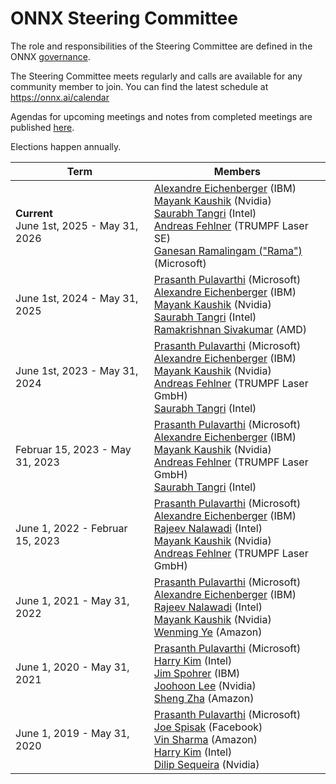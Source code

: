 # ONNX Steering Committee

The role and responsibilities of the Steering Committee are defined in the ONNX [governance](https://github.com/onnx/onnx/tree/main/community#steering-committee).

The Steering Committee meets regularly and calls are available for any community member to join. You can find the latest schedule at https://onnx.ai/calendar

Agendas for upcoming meetings and notes from completed meetings are published [here](meeting-notes).

Elections happen annually.

| Term | Members |
| ---- | ------- |
| **Current**<br>June 1st, 2025 - May 31, 2026 | [Alexandre Eichenberger](https://github.com/AlexandreEichenberger) (IBM)<br>[Mayank Kaushik](https://github.com/mk-nvidia) (Nvidia)<br>[Saurabh Tangri](https://www.linkedin.com/in/saurabhtangri/) (Intel)<br>[Andreas Fehlner](https://github.com/andife) (TRUMPF Laser SE)<br>[Ganesan Ramalingam ("Rama")](https://github.com/gramalingam) (Microsoft)|
| June 1st, 2024 - May 31, 2025 | [Prasanth Pulavarthi](https://github.com/prasanthpul) (Microsoft)<br>[Alexandre Eichenberger](https://github.com/AlexandreEichenberger) (IBM)<br>[Mayank Kaushik](https://github.com/mk-nvidia) (Nvidia)<br>[Saurabh Tangri](https://www.linkedin.com/in/saurabhtangri/) (Intel)<br>[Ramakrishnan Sivakumar](https://github.com/ramkrishna2910) (AMD) |
| June 1st, 2023 - May 31, 2024 | [Prasanth Pulavarthi](https://github.com/prasanthpul) (Microsoft)<br>[Alexandre Eichenberger](https://github.com/AlexandreEichenberger) (IBM)<br>[Mayank Kaushik](https://github.com/mk-nvidia) (Nvidia)<br>[Andreas Fehlner](https://github.com/andife) (TRUMPF Laser GmbH)<br>[Saurabh Tangri](https://www.linkedin.com/in/saurabhtangri/) (Intel) |
| Februar 15, 2023 - May 31, 2023 | [Prasanth Pulavarthi](https://github.com/prasanthpul) (Microsoft)<br>[Alexandre Eichenberger](https://github.com/AlexandreEichenberger) (IBM)<br>[Mayank Kaushik](https://github.com/mk-nvidia) (Nvidia)<br>[Andreas Fehlner](https://github.com/andife) (TRUMPF Laser GmbH) <br>[Saurabh Tangri](https://www.linkedin.com/in/saurabhtangri/) (Intel) |
| June 1, 2022 - Februar 15, 2023 | [Prasanth Pulavarthi](https://github.com/prasanthpul) (Microsoft)<br>[Alexandre Eichenberger](https://github.com/AlexandreEichenberger) (IBM)<br>[Rajeev Nalawadi](https://github.com/rajeevnalawadi) (Intel)<br>[Mayank Kaushik](https://github.com/mk-nvidia) (Nvidia)<br>[Andreas Fehlner](https://github.com/andife) (TRUMPF Laser GmbH) |
| June 1, 2021 - May 31, 2022 | [Prasanth Pulavarthi](https://github.com/prasanthpul) (Microsoft)<br>[Alexandre Eichenberger](https://github.com/AlexandreEichenberger) (IBM)<br>[Rajeev Nalawadi](https://github.com/rajeevnalawadi) (Intel)<br>[Mayank Kaushik](https://github.com/mk-nvidia) (Nvidia)<br>[Wenming Ye](https://github.com/wenming) (Amazon) |
| June 1, 2020 - May 31, 2021 | [Prasanth Pulavarthi](https://github.com/prasanthpul) (Microsoft)<br>[Harry Kim](https://github.com/harryskim) (Intel)<br>[Jim Spohrer](https://github.com/jimspohrer) (IBM)<br>[Joohoon Lee](https://github.com/joohoon) (Nvidia)<br>[Sheng Zha](https://github.com/szha) (Amazon) |
| June 1, 2019 - May 31, 2020 |[Prasanth Pulavarthi](https://github.com/prasanthpul) (Microsoft)<br>[Joe Spisak](https://github.com/jspisak) (Facebook)<br>[Vin Sharma](https://github.com/ciphr) (Amazon)<br>[Harry Kim](https://github.com/harryskim) (Intel)<br>[Dilip Sequeira](https://github.com/DilipSequeira) (Nvidia) |
